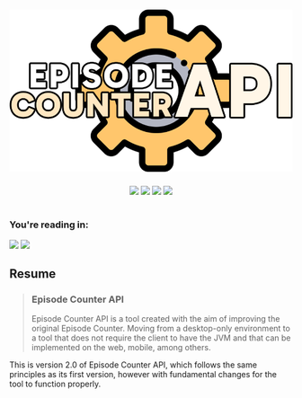 <h1 width="100%" align="center">
  <center><img src="src/main/resources/img/s-background.png"/></center>
</h1>
<div class="badges" align="center">
  <img src="https://img.shields.io/static/v1?label=Language&labelColor=ffc66c&message=Java&color=F6F5F2&style=for-the-badge"/>
  <img src="https://img.shields.io/static/v1?label=Status&labelColor=ffc66c&message=Finished&color=F6F5F2&style=for-the-badge&logo=github"/>
  <img src="https://img.shields.io/static/v1?label=Version&labelColor=ffc66c&message=2.0.0&color=F6F5F2&style=for-the-badge&logo=vonage"/>
  <img src="https://img.shields.io/static/v1?label=License&labelColor=ffc66c&message=MIT&color=F6F5F2&style=for-the-badge&logo=perforce"/>
</div>
<br>
<div class="badges" align="left">
  <h3>You're reading in:</h3>
  <a href="https://github.com/jnbdotdev/episodecounter-api-v2/blob/master/README.md" target="_blank"><img src="https://img.shields.io/badge/English-ffc66c?style=for-the-badge"/></a>
  <a href="https://github.com/jnbdotdev/episodecounter-api-v2/blob/master/README-br.md" target="_blank"><img src="https://img.shields.io/badge/PORTUGUESE-FFF?style=for-the-badge"/></a>
</div>
<h2 id="resume">Resume</h2>
<blockquote>
  <h3 id="episode-counter-v1">Episode Counter API</h3>
  <p>
    Episode Counter API is a tool created with the aim of improving the original Episode Counter. Moving from a desktop-only environment to a tool that does not require the client to have the JVM and that can be implemented on the web, mobile, among others.
  </p>
</blockquote>
<p>This is version 2.0 of Episode Counter API, which follows the same principles as its first version, however with fundamental changes for the tool to function properly.</p>
